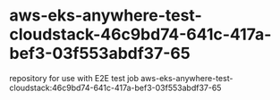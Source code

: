 # aws-eks-anywhere-test-cloudstack-46c9bd74-641c-417a-bef3-03f553abdf37-65
repository for use with E2E test job aws-eks-anywhere-test-cloudstack:46c9bd74-641c-417a-bef3-03f553abdf37-65
